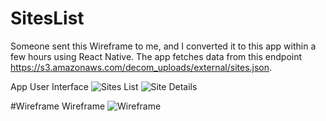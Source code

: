 # SitesList
Someone sent this Wireframe to me, and I converted it to this app within a few hours using React Native. The app fetches data from this endpoint https://s3.amazonaws.com/decom_uploads/external/sites.json.

App User Interface
![Sites List](https://i.imgur.com/3TQY4R0.png)
![Site Details](https://i.imgur.com/sZP4LFL.png)

#Wireframe
Wireframe
![Wireframe](https://imgur.com/LBSvprv)
